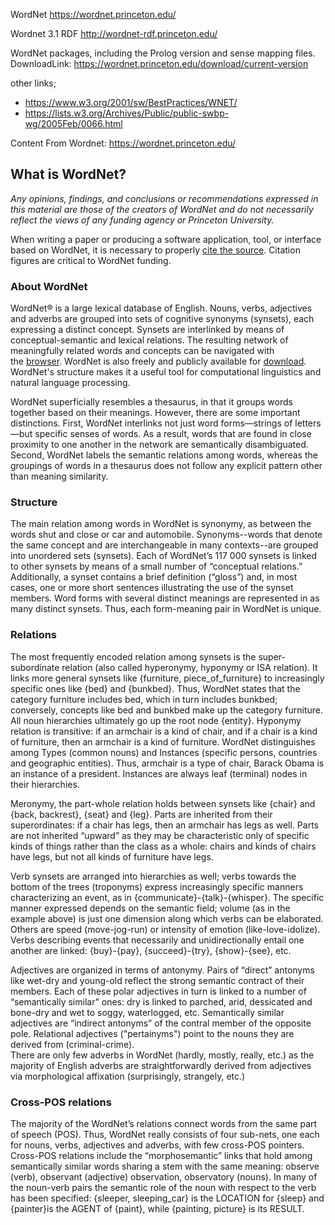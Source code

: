 WordNet https://wordnet.princeton.edu/

Wordnet 3.1 RDF http://wordnet-rdf.princeton.edu/

WordNet packages, including the Prolog version and sense mapping files.
DownloadLink: https://wordnet.princeton.edu/download/current-version

other links;
- https://www.w3.org/2001/sw/BestPractices/WNET/
- https://lists.w3.org/Archives/Public/public-swbp-wg/2005Feb/0066.html

Content From Wordnet: https://wordnet.princeton.edu/

## What is WordNet?

_Any opinions, findings, and conclusions or recommendations expressed in this material are those of the creators of WordNet and do not necessarily reflect the views of any funding agency or Princeton University._

When writing a paper or producing a software application, tool, or interface based on WordNet, it is necessary to properly [cite the source](https://wordnet.princeton.edu/citing-wordnet/). Citation figures are critical to WordNet funding.

### About WordNet

WordNet® is a large lexical database of English. Nouns, verbs, adjectives and adverbs are grouped into sets of cognitive synonyms (synsets), each expressing a distinct concept. Synsets are interlinked by means of conceptual-semantic and lexical relations. The resulting network of meaningfully related words and concepts can be navigated with the [browser](http://wordnetweb.princeton.edu/perl/webwn). WordNet is also freely and publicly available for [download](https://wordnet.princeton.edu/node/5). WordNet's structure makes it a useful tool for computational linguistics and natural language processing.

WordNet superficially resembles a thesaurus, in that it groups words together based on their meanings. However, there are some important distinctions. First, WordNet interlinks not just word forms—strings of letters—but specific senses of words. As a result, words that are found in close proximity to one another in the network are semantically disambiguated. Second, WordNet labels the semantic relations among words, whereas the groupings of words in a thesaurus does not follow any explicit pattern other than meaning similarity.

### Structure

The main relation among words in WordNet is synonymy, as between the words shut and close or car and automobile. Synonyms--words that denote the same concept and are interchangeable in many contexts--are grouped into unordered sets (synsets). Each of WordNet’s 117 000 synsets is linked to other synsets by means of a small number of “conceptual relations.” Additionally, a synset contains a brief definition (“gloss”) and, in most cases, one or more short sentences illustrating the use of the synset members. Word forms with several distinct meanings are represented in as many distinct synsets. Thus, each form-meaning pair in WordNet is unique.

### Relations

The most frequently encoded relation among synsets is the super-subordinate relation (also called hyperonymy, hyponymy or ISA relation). It links more general synsets like {furniture, piece_of_furniture} to increasingly specific ones like {bed} and {bunkbed}. Thus, WordNet states that the category furniture includes bed, which in turn includes bunkbed; conversely, concepts like bed and bunkbed make up the category furniture. All noun hierarchies ultimately go up the root node {entity}. Hyponymy relation is transitive: if an armchair is a kind of chair, and if a chair is a kind of furniture, then an armchair is a kind of furniture. WordNet distinguishes among Types (common nouns) and Instances (specific persons, countries and geographic entities). Thus, armchair is a type of chair, Barack Obama is an instance of a president. Instances are always leaf (terminal) nodes in their hierarchies.

Meronymy, the part-whole relation holds between synsets like {chair} and {back, backrest}, {seat} and {leg}. Parts are inherited from their superordinates: if a chair has legs, then an armchair has legs as well. Parts are not inherited “upward” as they may be characteristic only of specific kinds of things rather than the class as a whole: chairs and kinds of chairs have legs, but not all kinds of furniture have legs.

Verb synsets are arranged into hierarchies as well; verbs towards the bottom of the trees (troponyms) express increasingly specific manners characterizing an event, as in {communicate}-{talk}-{whisper}. The specific manner expressed depends on the semantic field; volume (as in the example above) is just one dimension along which verbs can be elaborated. Others are speed (move-jog-run) or intensity of emotion (like-love-idolize). Verbs describing events that necessarily and unidirectionally entail one another are linked: {buy}-{pay}, {succeed}-{try}, {show}-{see}, etc.

Adjectives are organized in terms of antonymy. Pairs of “direct” antonyms like wet-dry and young-old reflect the strong semantic contract of their members. Each of these polar adjectives in turn is linked to a number of “semantically similar” ones: dry is linked to parched, arid, dessicated and bone-dry and wet to soggy, waterlogged, etc. Semantically similar adjectives are “indirect antonyms” of the contral member of the opposite pole. Relational adjectives ("pertainyms") point to the nouns they are derived from (criminal-crime).   
There are only few adverbs in WordNet (hardly, mostly, really, etc.) as the majority of English adverbs are straightforwardly derived from adjectives via morphological affixation (surprisingly, strangely, etc.)

### Cross-POS relations

The majority of the WordNet’s relations connect words from the same part of speech (POS). Thus, WordNet really consists of four sub-nets, one each for nouns, verbs, adjectives and adverbs, with few cross-POS pointers. Cross-POS relations include the “morphosemantic” links that hold among semantically similar words sharing a stem with the same meaning: observe (verb), observant (adjective) observation, observatory (nouns). In many of the noun-verb pairs the semantic role of the noun with respect to the verb has been specified: {sleeper, sleeping_car} is the LOCATION for {sleep} and {painter}is the AGENT of {paint}, while {painting, picture} is its RESULT.